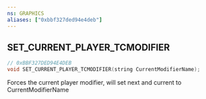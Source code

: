 ```yaml
---
ns: GRAPHICS
aliases: ["0xbbf327ded94e4deb"]
---
```

## SET_CURRENT_PLAYER_TCMODIFIER

```c
// 0xBBF327DED94E4DEB
void SET_CURRENT_PLAYER_TCMODIFIER(string CurrentModifierName);
```

Forces the current player modifier, will set next and current to CurrentModifierName

